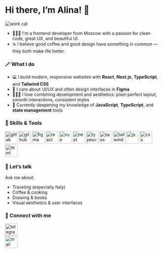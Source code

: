 # Hi there, I’m Alina! 👋

![work cat](https://github.com/user-attachments/assets/51ea88ad-c025-499c-bbc2-b467f384323d)

- 👩🏼‍💻 I'm a frontend developer from Moscow with a passion for clean code, great UX, and beautiful UI.
- ☕ I believe good coffee and good design have something in common — they both make life better.


### 🪄 What I do

- 💻 I build modern, responsive websites with **React**, **Next.js**, **TypeScript**, and **Tailwind CSS**
- 🎨 I care about UI/UX and often design interfaces in **Figma**
- 🧘🏼‍♀️ I love combining development and aesthetics: pixel-perfect layout, smooth interactions, consistent styles
- 💎 Currently deepening my knowledge of **JavaScript**, **TypeScript**, and **state management** tools

### 🌟 Skills & Tools

<img width="40" alt="gitlab" src="https://github.com/user-attachments/assets/560c1fd7-b9bc-43a0-b639-83549c6e847c" />
<img width="40" alt="github" src="https://github.com/user-attachments/assets/127d1f26-a87e-4537-b9fd-bec8c90c2d4c" />
<img width="40" alt="figma" src="https://github.com/user-attachments/assets/9290c013-b85d-40c4-b8ec-ca5524cf7d9f" />
<img width="40" alt="react" src="https://github.com/user-attachments/assets/81f030d7-954f-4159-8476-afcf0085d632" />
<img width="40" alt="vue" src="https://github.com/user-attachments/assets/7b25f424-a36e-4410-84be-3727a993a736" />
<img width="40" alt="next" src="https://github.com/user-attachments/assets/722d42c0-9574-4796-8dc7-0af671962e91" />
<img width="40" alt="typescript" src="https://github.com/user-attachments/assets/e3def7be-f698-4a92-892d-8ca91eef3891" />
<img width="40" alt="sass" src="https://github.com/user-attachments/assets/b22b5252-d711-49ae-90d9-18953415683b" />
<img width="40" alt="tailwind" src="https://github.com/user-attachments/assets/b22d4322-77c5-467c-87c1-4731e56cba97" />
<img width="40" alt="js" src="https://github.com/user-attachments/assets/1f66d5aa-cecd-4100-9fc2-7c2f04e2f805" />
<img width="40" alt="css" src="https://github.com/user-attachments/assets/dd7e09e1-873b-45f0-bc3c-9783f87fed4a" />
<img width="40" alt="html" src="https://github.com/user-attachments/assets/dec6a3f6-0602-41b2-bbe9-e8e254269797" />

### 💬 Let’s talk

Ask me about:
- Traveling (especially Italy)
- Coffee & cooking
- Drawing & books
- Visual aesthetics & user interfaces

### 📨 Connect with me

[<img width="40" height="40" alt="telegram" src="https://github.com/user-attachments/assets/57eb738f-93f3-4e39-95a3-2cb3ed5bba52" />](https://t.me/Alina_IT_developer)  
[<img width="40" height="40" alt="mail" src="https://github.com/user-attachments/assets/a99b60ff-fe06-450b-9e2c-836596b73b52" />](mailto:Alina.frontend.22@gmail.com)








